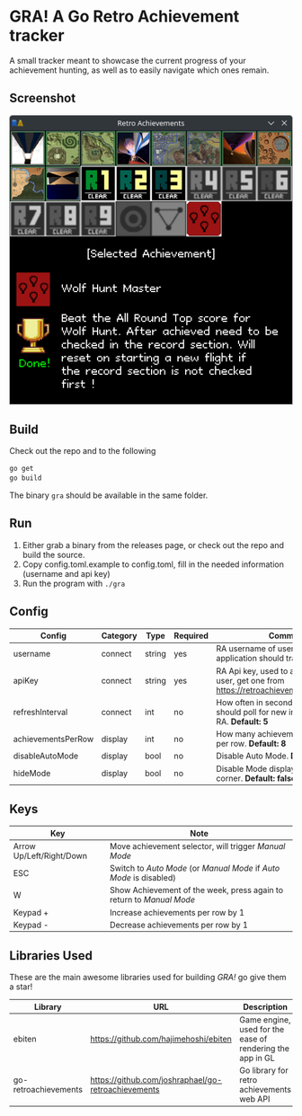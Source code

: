 # GRA! A Go Retro Achievement tracker
A small tracker meant to showcase the current progress of your achievement hunting,
as well as to easily navigate which ones remain.

## Screenshot
![Screenshot of tool](screenshot.png)
## Build
Check out the repo and to the following
```bash
go get
go build
```
The binary `gra` should be available in the same folder.

## Run
1. Either grab a binary from the releases page, or check out the repo and build the source.
2. Copy config.toml.example to config.toml, fill in the needed information (username and api key)
3. Run the program with `./gra`

## Config

| Config             | Category | Type   | Required | Comment                                                                                        |
|--------------------|----------|--------|----------|------------------------------------------------------------------------------------------------|
| username           | connect  | string | yes      | RA username of user whom the application should track.                                         |
| apiKey             | connect  | string | yes      | RA Api key, used to authenticate the user, get one from https://retroachievements.org/settings |
| refreshInterval    | connect  | int    | no       | How often in seconds the application should poll for new information from RA. **Default: 5**   |
| achievementsPerRow | display  | int    | no       | How many achievements to display per row. **Default: 8**                                       |
| disableAutoMode    | display  | bool   | no       | Disable Auto Mode. **Default: false**                                                          |
| hideMode           | display  | bool   | no       | Disable Mode display in lower right corner. **Default: false**                                 | 

## Keys
| Key                      | Note                                                                 |
|--------------------------|----------------------------------------------------------------------|
| Arrow Up/Left/Right/Down | Move achievement selector, will trigger *Manual Mode*                |
| ESC                      | Switch to *Auto Mode* (or *Manual Mode* if *Auto Mode* is disabled)  |
| W                        | Show Achievement of the week, press again to return to *Manual Mode* |
| Keypad +                 | Increase achievements per row by 1                                   |
| Keypad -                 | Decrease achievements per row by 1                                   |

## Libraries Used
These are the main awesome libraries used for building *GRA!* go give them a star!

| Library              | URL                                                 | Description                                               |
|----------------------|-----------------------------------------------------|-----------------------------------------------------------|
| ebiten               | https://github.com/hajimehoshi/ebiten               | Game engine, used for the ease of rendering the app in GL |
| go-retroachievements | https://github.com/joshraphael/go-retroachievements | Go library for retro achievements web API                 |